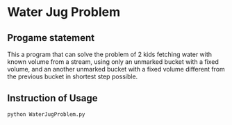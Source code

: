 # Water Jug Problem

## Progame statement
This a program that can solve the problem of 2 kids fetching water with known volume from a stream, using only an unmarked bucket with a fixed volume, and an another unmarked bucket with a fixed volume different from the previous bucket in shortest step possible.

## Instruction of Usage
```
python WaterJugProblem.py
```

